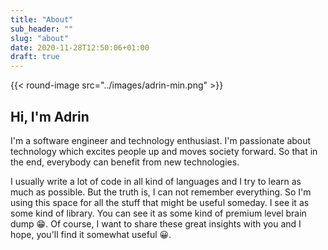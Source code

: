 ```yaml
---
title: "About"
sub_header: ""
slug: "about"
date: 2020-11-28T12:50:06+01:00
draft: true
---
```


{{< round-image src="../images/adrin-min.png" >}}
## Hi, I'm Adrin

I'm a software engineer and technology enthusiast. I'm passionate about technology which excites people up and moves society forward. So that in the end, everybody can benefit from new technologies.

I usually write a lot of code in all kind of languages and I try to learn as much as possible. But the truth is, I can not remember everything. So I'm using this space for all the stuff that might be useful someday. I see it as some kind of library. You can see it as some kind of premium level brain dump &#128513;. Of course, I want to share these great insights with you and I hope, you'll find it somewhat useful &#128512;.
